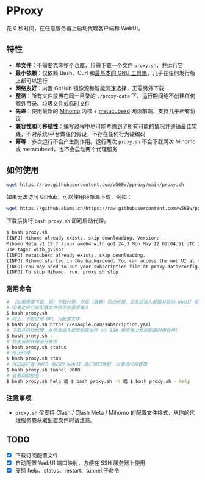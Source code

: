 # PProxy

花 0 秒时间，在任意服务器上启动代理客户端和 WebUI。

## 特性

- **单文件**：不需要克隆整个仓库，只需下载一个文件 `proxy.sh`，并运行它
- **最小依赖**：仅依赖 Bash、Curl 和[最基本的 GNU 工具集](https://github.com/w568w/pproxy/blob/main/proxy.sh#L12)，几乎在任何发行版上都可以运行
- **网络友好**：内置 GitHub 镜像源和智能测速选择，无需另外下载
- **整洁**：所有文件放置在同一目录的 `./proxy-data` 下，运行期间绝不创建任何额外目录、垃圾文件或临时文件
- **先进**：使用最新的 [Mihomo](https://github.com/MetaCubeX/mihomo) 内核 + [metacubexd](https://github.com/metacubex/metacubexd) 网页前端，支持几乎所有协议
- **兼容性和可移植性**：编写过程中尽可能考虑到了所有可能的情况并遵循最佳实践，不对系统/平台做任何假设，不存在任何行为硬编码
- **幂等**：多次运行不会产生副作用。运行两次 `proxy.sh` 不会下载两次 Mihomo 或 metacubexd，也不会启动两个代理服务

## 如何使用

```bash
wget https://raw.githubusercontent.com/w568w/pproxy/main/proxy.sh
```

如果无法访问 GitHub，可以使用镜像源下载，例如：

```bash
wget https://github.akams.cn/https://raw.githubusercontent.com/w568w/pproxy/main/proxy.sh
```

下载后执行 `bash proxy.sh` 即可启动代理。

```bash
$ bash proxy.sh
[INFO] Mihomo already exists, skip downloading. Version: 
Mihomo Meta v1.19.7 linux amd64 with go1.24.3 Mon May 12 02:04:51 UTC 2025
Use tags: with_gvisor
[INFO] metacubexd already exists, skip downloading.
[INFO] Mihomo started in the background. You can access the web UI at http://<server-ip>:9091/ui
[INFO] You may need to put your subscription file at proxy-data/config/config.yaml and restart Mihomo.
[INFO] To stop Mihomo, run: proxy.sh stop
```

### 常用命令

```bash
# （如果需要下载，则）下载代理，然后（重新）启动代理，交互式输入配置并启动 WebUI 和隧道服务
# 如果之前已有配置文件则不会要求输入
$ bash proxy.sh
# 同上，下载订阅 URL 为配置文件
$ bash proxy.sh https://example.com/subscription.yaml
# 下载并启动代理，从标准输入读取配置文件（在 SSH 服务器上粘贴配置时很有用）
$ bash proxy.sh -
# 检查当前代理运行状态
$ bash proxy.sh status
# 停止代理
$ bash proxy.sh stop
# 对已运行在 9000 端口的 WebUI 进行端口映射，以便访问和管理
$ bash proxy.sh tunnel 9000
# 查看帮助信息
$ bash proxy.sh help 或 $ bash proxy.sh -h 或 $ bash proxy.sh --help
```

### 注意事项

- `proxy.sh` 仅支持 Clash / Clash Meta / Mihomo 的配置文件格式，从你的代理服务商获取配置文件时请注意。

## TODO

- [x] 下载订阅配置文件
- [x] 自动配置 WebUI 端口映射，方便在 SSH 服务器上使用
- [x] 支持 help、status、restart、tunnel 子命令
